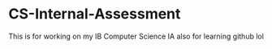 # CS-Internal-Assessment
This is for working on my IB Computer Science IA also for learning github lol

